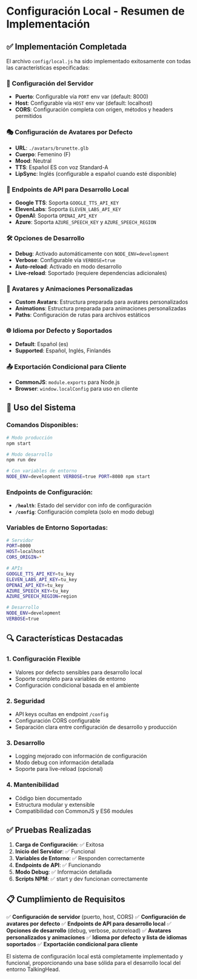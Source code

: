 # Configuración Local - Resumen de Implementación

## ✅ Implementación Completada

El archivo `config/local.js` ha sido implementado exitosamente con todas las características especificadas:

### 🔧 Configuración del Servidor
- **Puerto**: Configurable vía `PORT` env var (default: 8000)
- **Host**: Configurable vía `HOST` env var (default: localhost)
- **CORS**: Configuración completa con origen, métodos y headers permitidos

### 🎭 Configuración de Avatares por Defecto
- **URL**: `./avatars/brunette.glb`
- **Cuerpo**: Femenino (F)
- **Mood**: Neutral
- **TTS**: Español ES con voz Standard-A
- **LipSync**: Inglés (configurable a español cuando esté disponible)

### 🔗 Endpoints de API para Desarrollo Local
- **Google TTS**: Soporta `GOOGLE_TTS_API_KEY`
- **ElevenLabs**: Soporta `ELEVEN_LABS_API_KEY`
- **OpenAI**: Soporta `OPENAI_API_KEY`
- **Azure**: Soporta `AZURE_SPEECH_KEY` y `AZURE_SPEECH_REGION`

### 🛠️ Opciones de Desarrollo
- **Debug**: Activado automáticamente con `NODE_ENV=development`
- **Verbose**: Configurable vía `VERBOSE=true`
- **Auto-reload**: Activado en modo desarrollo
- **Live-reload**: Soportado (requiere dependencias adicionales)

### 🎨 Avatares y Animaciones Personalizadas
- **Custom Avatars**: Estructura preparada para avatares personalizados
- **Animations**: Estructura preparada para animaciones personalizadas
- **Paths**: Configuración de rutas para archivos estáticos

### 🌐 Idioma por Defecto y Soportados
- **Default**: Español (es)
- **Supported**: Español, Inglés, Finlandés

### 📤 Exportación Condicional para Cliente
- **CommonJS**: `module.exports` para Node.js
- **Browser**: `window.localConfig` para uso en cliente

## 🚀 Uso del Sistema

### Comandos Disponibles:
```bash
# Modo producción
npm start

# Modo desarrollo
npm run dev

# Con variables de entorno
NODE_ENV=development VERBOSE=true PORT=8080 npm start
```

### Endpoints de Configuración:
- **`/health`**: Estado del servidor con info de configuración
- **`/config`**: Configuración completa (solo en modo debug)

### Variables de Entorno Soportadas:
```bash
# Servidor
PORT=8000
HOST=localhost
CORS_ORIGIN=*

# APIs
GOOGLE_TTS_API_KEY=tu_key
ELEVEN_LABS_API_KEY=tu_key
OPENAI_API_KEY=tu_key
AZURE_SPEECH_KEY=tu_key
AZURE_SPEECH_REGION=region

# Desarrollo
NODE_ENV=development
VERBOSE=true
```

## 🔍 Características Destacadas

### 1. **Configuración Flexible**
- Valores por defecto sensibles para desarrollo local
- Soporte completo para variables de entorno
- Configuración condicional basada en el ambiente

### 2. **Seguridad**
- API keys ocultas en endpoint `/config`
- Configuración CORS configurable
- Separación clara entre configuración de desarrollo y producción

### 3. **Desarrollo**
- Logging mejorado con información de configuración
- Modo debug con información detallada
- Soporte para live-reload (opcional)

### 4. **Mantenibilidad**
- Código bien documentado
- Estructura modular y extensible
- Compatibilidad con CommonJS y ES6 modules

## ✅ Pruebas Realizadas

1. **Carga de Configuración**: ✅ Exitosa
2. **Inicio del Servidor**: ✅ Funcional
3. **Variables de Entorno**: ✅ Responden correctamente
4. **Endpoints de API**: ✅ Funcionando
5. **Modo Debug**: ✅ Información detallada
6. **Scripts NPM**: ✅ start y dev funcionan correctamente

## 📋 Cumplimiento de Requisitos

✅ **Configuración de servidor** (puerto, host, CORS)
✅ **Configuración de avatares por defecto**
✅ **Endpoints de API para desarrollo local**
✅ **Opciones de desarrollo** (debug, verbose, autoreload)
✅ **Avatares personalizados y animaciones**
✅ **Idioma por defecto y lista de idiomas soportados**
✅ **Exportación condicional para cliente**

El sistema de configuración local está completamente implementado y funcional, proporcionando una base sólida para el desarrollo local del entorno TalkingHead.